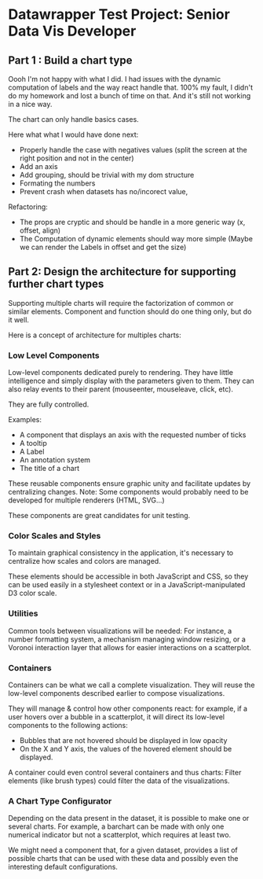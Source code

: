# Datawrapper Test Project: Senior Data Vis Developer

## Part 1 : Build a chart type

Oooh I'm not happy with what I did. I had issues with the dynamic computation of labels and the way react handle that. 100% my fault, I didn't do my homework and lost a bunch of time on that. And it's still not working in a nice way.

The chart can only handle basics cases.

Here what what I would have done next:

-   Properly handle the case with negatives values (split the screen at the right position and not in the center)
-   Add an axis
-   Add grouping, should be trivial with my dom structure
-   Formating the numbers
-   Prevent crash when datasets has no/incorect value,

Refactoring:

-   The props are cryptic and should be handle in a more generic way (x, offset, align)
-   The Computation of dynamic elements should way more simple (Maybe we can render the Labels in offset and get the size)

## Part 2: Design the architecture for supporting further chart types

Supporting multiple charts will require the factorization of common or similar elements. Component and function should do one thing only, but do it well.

Here is a concept of architecture for multiples charts:

### Low Level Components

Low-level components dedicated purely to rendering. They have little intelligence and simply display with the parameters given to them. They can also relay events to their parent (mouseenter, mouseleave, click, etc).

They are fully controlled.

Examples:

-   A component that displays an axis with the requested number of ticks
-   A tooltip
-   A Label
-   An annotation system
-   The title of a chart

These reusable components ensure graphic unity and facilitate updates by centralizing changes.
Note: Some components would probably need to be developed for multiple renderers (HTML, SVG...)

These components are great candidates for unit testing.

### Color Scales and Styles

To maintain graphical consistency in the application, it's necessary to centralize how scales and colors are managed.

These elements should be accessible in both JavaScript and CSS, so they can be used easily in a stylesheet context or in a JavaScript-manipulated D3 color scale.

### Utilities

Common tools between visualizations will be needed: For instance, a number formatting system, a mechanism managing window resizing, or a Voronoi interaction layer that allows for easier interactions on a scatterplot.

### Containers

Containers can be what we call a complete visualization. They will reuse the low-level components described earlier to compose visualizations.

They will manage & control how other components react: for example, if a user hovers over a bubble in a scatterplot, it will direct its low-level components to the following actions:

-   Bubbles that are not hovered should be displayed in low opacity
-   On the X and Y axis, the values of the hovered element should be displayed.

A container could even control several containers and thus charts: Filter elements (like brush types) could filter the data of the visualizations.

### A Chart Type Configurator

Depending on the data present in the dataset, it is possible to make one or several charts. For example, a barchart can be made with only one numerical indicator but not a scatterplot, which requires at least two.

We might need a component that, for a given dataset, provides a list of possible charts that can be used with these data and possibly even the interesting default configurations.
